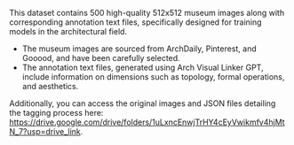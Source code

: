 This dataset contains 500 high-quality 512x512 museum images along with corresponding annotation text files, specifically designed for training models in the architectural field.

- The museum images are sourced from ArchDaily, Pinterest, and Gooood, and have been carefully selected.
- The annotation text files, generated using Arch Visual Linker GPT, include information on dimensions such as topology, formal operations, and aesthetics.

Additionally, you can access the original images and JSON files detailing the tagging process here: https://drive.google.com/drive/folders/1uLxncEnwjTrHY4cEyVwikmfv4hjMtN_7?usp=drive_link.
